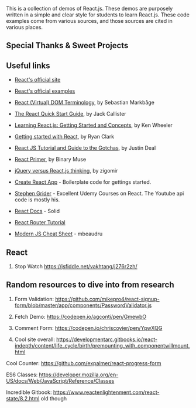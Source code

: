 
This is a collection of demos of React.js. These demos are purposely written in a simple and clear style for students to learn React.js. These code examples come from various sources, and those sources are cited in various places. 

## Special Thanks & Sweet Projects

## Useful links

- [React's official site](http://facebook.github.io/react)
- [React's official examples](https://github.com/facebook/react/tree/master/examples)
- [React (Virtual) DOM Terminology](http://facebook.github.io/react/docs/glossary.html), by Sebastian Markbåge
- [The React Quick Start Guide](http://www.jackcallister.com/2015/01/05/the-react-quick-start-guide.html), by Jack Callister
- [Learning React.js: Getting Started and Concepts](https://scotch.io/tutorials/learning-react-getting-started-and-concepts), by Ken Wheeler
- [Getting started with React](http://ryanclark.me/getting-started-with-react), by Ryan Clark
- [React JS Tutorial and Guide to the Gotchas](https://zapier.com/engineering/react-js-tutorial-guide-gotchas/), by Justin Deal
- [React Primer](https://github.com/BinaryMuse/react-primer), by Binary Muse
- [jQuery versus React.js thinking](http://blog.zigomir.com/react.js/jquery/2015/01/11/jquery-versus-react-thinking.html), by zigomir

- [Create React App]() - Boilerplate code for gettings started.
- [Stephen Grider]() - Excellent Udemy Courses on React. The Youtube api code is mostly his.
- [React Docs]() - Solid 
- [React Router Tutorial](https://github.com/reactjs/react-router-tutorial)

- [Modern JS Cheat Sheet](https://github.com/mbeaudru/modern-js-cheatsheet) - mbeaudru


## React 
1.  Stop Watch https://jsfiddle.net/vakhtang/j276r2zh/
## Random resources to dive into from research
1. Form Validation: https://github.com/mikepro4/react-signup-form/blob/master/app/components/PasswordValidator.js

2. Fetch Demo: https://codepen.io/agconti/pen/GmewbO

3. Comment Form: https://codepen.io/chriscoyier/pen/YqwXQG

4. Cool site overall: https://developmentarc.gitbooks.io/react-indepth/content/life_cycle/birth/premounting_with_componentwillmount.html


Cool Counter: https://github.com/expalmer/react-progress-form


ES6 Classes: https://developer.mozilla.org/en-US/docs/Web/JavaScript/Reference/Classes

Incredible Gitbook: https://www.reactenlightenment.com/react-state/8.2.html old though

